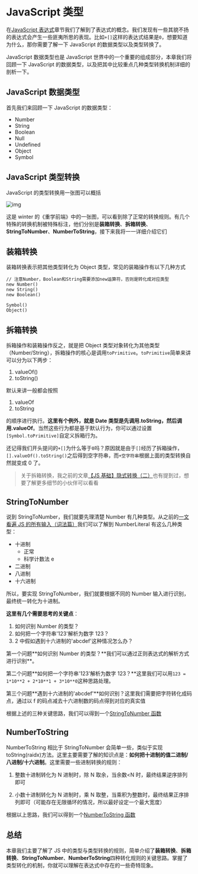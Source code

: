 # JavaScript 类型

在[JavaScript 表达式](https://zhuanlan.zhihu.com/p/226089184)章节我们了解到了表达式的概念。我们发现有一些其貌不扬的表达式会产生一些匪夷所思的表现。比如`+[]`这样的表达式结果是`0`，想要知道为什么，那你需要了解一下 JavaScript 的数据类型以及类型转换了。

JavaScript 数据类型也是 JavaScript 世界中的一个重要的组成部分，本章我们将回顾一下 JavaScript 的数据类型，以及把其中比较重点几种类型转换机制详细的剖析一下。

## JavaScript 数据类型

首先我们来回顾一下 JavaScript 的数据类型：

- Number
- String
- Boolean
- Null
- Undefined
- Object
- Symbol

## JavaScript 类型转换

JavaScript 的类型转换用一张图可以概括

![img](https://tva1.sinaimg.cn/large/007S8ZIlgy1gijl5qlzx7j30vb0cfdl3.jpg)

这是 winter 的《重学前端》中的一张图，可以看到除了正常的转换规则。有几个特殊的转换机制被特殊标注，他们分别是**装箱转换**、**拆箱转换**、**StringToNumber**、**NumberToString**，接下来我将一一详细介绍它们

## 装箱转换

装箱转换表示把其他类型转化为 Object 类型，常见的装箱操作有以下几种方式

```
// 注意Number，Boolean和String需要添加new运算符，否则是转化成对应类型
new Number()
new String()
new Boolean()

Symbol()
Object()
```

## 拆箱转换

拆箱操作和装箱操作反之，就是把 Object 类型对象转化为其他类型（Number/String），拆箱操作的核心是调用`toPrimitive`。`toPrimitive`简单来讲可以分为以下两步：

1. valueOf()
2. toString()

默认来讲一般都会按照

1. valueOf
2. toString

的顺序进行执行。**这里有个例外，就是 Date 类型是先调用.toString，然后调用.valueOf**。当然这些行为都是基于默认行为，你可以通过设置`[Symbol.toPrimitive]`自定义拆箱行为。

还记得我们开头提问的`+[]`为什么等于`0`吗？原因就是由于`[]`经历了拆箱操作，`[].valueOf().toString()`之后得到空字符串，而`+空字符串`根据上面的类型转换自然就变成 0 了。

> 关于拆箱转换，我之前的文章[【JS 基础】隐式转换（二）](https://zhuanlan.zhihu.com/p/73424909)也有提到过，想要了解更多细节的小伙伴可以看看

## StringToNumber

说到 StringToNumber，我们就要先理清楚 Number 有几种类型。从之前的[一文看遍 JS 的所有输入（词法篇）](https://zhuanlan.zhihu.com/p/218069992)我们可以了解到 NumberLiteral 有这么几种类型：

- 十进制
  - 正常
  - 科学计数法 e
- 二进制
- 八进制
- 十六进制

所以，要实现 StringToNumber，我们就要根据不同的 Number 输入进行识别，最终统一转化为十进制。

**这里有几个需要思考的关键点**：

1. 如何识别 Number 的类型？
2. 如何把一个字符串'123'解析为数字 123？
3. 2 中假如遇到十六进制的'abcdef'这种情况怎么办？

第一个问题**如何识别 Number 的类型？**我们可以通过正则表达式的解析方式进行识别\*\*。

第二个问题**如何把一个字符串'123'解析为数字 123？**这里我们可以用`123 = 1*10**2 + 2*10**1 + 3*10**0`这种思路处理。

第三个问题**遇到十六进制的'abcdef'**如何识别？这里我们需要把字符转化成码点，通过以 f 的码点减去十六进制数的码点得到对应的真实值

根据上述的三种关键思路，我们可以得到一个[StringToNumber 函数](https://github.com/ChenWG95/blog/blob/master/JavaScript/week3/StringToNumber.js)

## NumberToString

NumberToString 相比于 StringToNumber 会简单一些，类似于实现 toString(raidx)方法。这里主要需要了解的知识点是：**如何把十进制的值二进制/八进制/十六进制**。这里需要一些进制转换的规则：

1. 整数十进制转化为 N 进制时，除 N 取余，当余数<N 时，最终结果逆序排列即可

2. 小数十进制转化为 N 进制时，乘 N 取整，当乘积为整数时，最终结果正序排列即可（可能存在无限循环的情况，所以最好设定一个最大宽度）

根据以上思路，我们可以得到一个[NumberToString 函数](https://github.com/ChenWG95/blog/blob/master/JavaScript/week3/NumberToString.js)

## 总结

本章我们主要了解了 JS 中的类型与类型转换的规则，简单介绍了**装箱转换**、**拆箱转换**、**StringToNumber**、**NumberToString**四种转化规则的关键思路。掌握了类型转化的机制，你就可以理解在表达式中存在的一些奇特现象。

